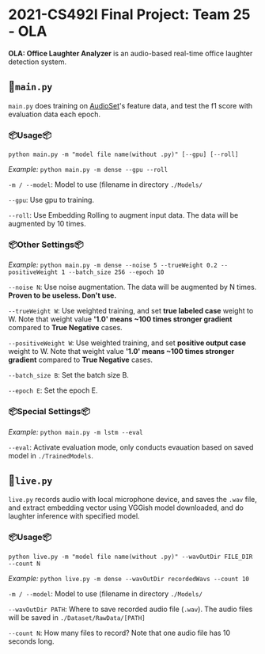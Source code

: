 
# 2021-CS492I Final Project: Team 25 - OLA

**OLA: Office Laughter Analyzer** is an audio-based real-time office laughter detection system.

## :tada:`main.py`
`main.py` does training on [AudioSet](https://research.google.com/audioset/)'s feature data, and test the f1 score with evaluation data each epoch.
### :package:Usage:package:
`python main.py -m "model file name(without .py)" [--gpu] [--roll]`

*Example:* `python main.py -m dense --gpu --roll`

`-m / --model`: Model to use (filename in directory `./Models/`

`--gpu`: Use gpu to training.

`--roll`: Use Embedding Rolling to augment input data. The data will be augmented by 10 times.

### :package:Other Settings:package:

*Example:* `python main.py -m dense --noise 5 --trueWeight 0.2 --positiveWeight 1 --batch_size 256 --epoch 10`

`--noise N`: Use noise augmentation. The data will be augmented by N times. **Proven to be useless. Don't use.**

`--trueWeight W`: Use weighted training, and set **true labeled case** weight to W. Note that weight value **'1.0' means ~100 times stronger gradient** compared to **True Negative** cases.

`--positiveWeight W`: Use weighted training, and set **positive output case** weight to W. Note that weight value **'1.0' means ~100 times stronger gradient** compared to **True Negative** cases.

`--batch_size B`: Set the batch size B.

`--epoch E`: Set the epoch E.

### :package:Special Settings:package:
*Example:* `python main.py -m lstm --eval`

`--eval`: Activate evaluation mode, only conducts evauation based on saved model in `./TrainedModels`.

## :tada:`live.py`
`live.py` records audio with local microphone device, and saves the `.wav` file, and extract embedding vector using VGGish model downloaded, and do laughter inference with specified model.

### :package:Usage:package:
`python live.py -m "model file name(without .py)" --wavOutDir FILE_DIR --count N`

*Example:* `python live.py -m dense --wavOutDir recordedWavs --count 10`

`-m / --model`: Model to use (filename in directory `./Models/`

`--wavOutDir PATH`: Where to save recorded audio file (`.wav`). The audio files will be saved in `./Dataset/RawData/[PATH]`

`--count N`: How many files to record? Note that one audio file has 10 seconds long.
